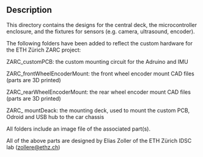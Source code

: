 ## Description
This directory contains the designs for the central deck, the microcontroller enclosure, and the fixtures for sensors (e.g. camera, ultrasound, encoder).

The following folders have been added to reflect the custom hardware for the ETH Zürich ZARC project:

ZARC_customPCB: the custom mounting circuit for the Adruino and IMU

ZARC_frontWheelEncoderMount: the front wheel encoder mount CAD files (parts are 3D printed)

ZARC_rearWheelEncoderMount: the rear wheel encoder mount CAD files (parts are 3D printed)

ZARC_ mountDeack: the mounting deck, used to mount the custom PCB, Odroid and USB hub to the car chassis

All folders include an image file of the associated part(s). 

All of the above parts are designed by Elias Zoller of the ETH Zürich IDSC lab (zollere@ethz.ch)
